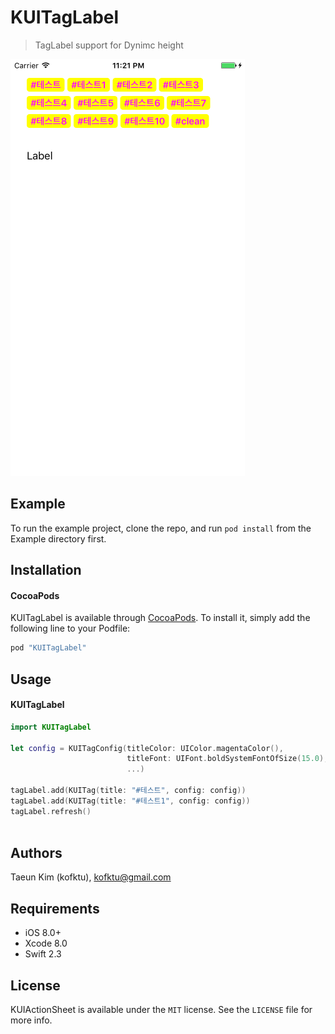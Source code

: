 # KUITagLabel
> TagLabel support for Dynimc height

![alt tag](ScreenShot/Sample.png)

## Example
To run the example project, clone the repo, and run `pod install` from the Example directory first.

## Installation

#### CocoaPods
KUITagLabel is available through [CocoaPods](http://cocoapods.org). To install
it, simply add the following line to your Podfile:

```ruby
pod "KUITagLabel"
```

## Usage

#### KUITagLabel
```Swift 
import KUITagLabel

let config = KUITagConfig(titleColor: UIColor.magentaColor(),
                          titleFont: UIFont.boldSystemFontOfSize(15.0),
                          ...)
                          
tagLabel.add(KUITag(title: "#테스트", config: config))
tagLabel.add(KUITag(title: "#테스트1", config: config))
tagLabel.refresh()
        

```

## Authors

Taeun Kim (kofktu), <kofktu@gmail.com>

## Requirements

- iOS 8.0+
- Xcode 8.0
- Swift 2.3

## License

KUIActionSheet is available under the ```MIT``` license. See the ```LICENSE``` file for more info.
